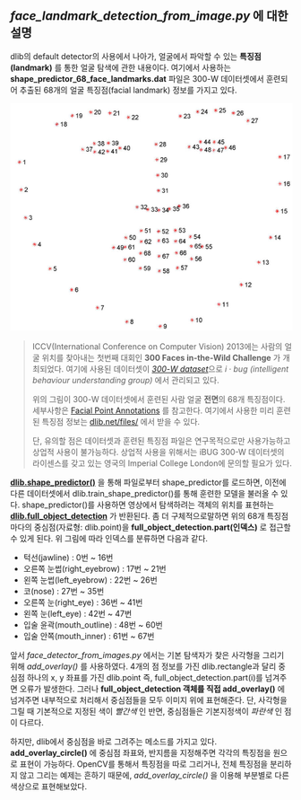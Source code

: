 ## *face_landmark_detection_from_image.py* 에 대한 설명

dlib의 default detector의 사용에서 나아가, 얼굴에서 파악할 수 있는 **특징점(landmark)** 를  통한 얼굴 탐색에 관한 내용이다. 여기에서 사용하는 **shape_predictor_68_face_landmarks.dat** 파일은 300-W 데이터셋에서 훈련되어 추출된 68개의 얼굴 특징점(facial landmark) 정보를 가지고 있다.

<img src="facial_landmark.png" alt="68 facial landmark" style="zoom:67%;" />



> ICCV(International Conference on Computer Vision) 2013에는 사람의 얼굴 위치를 찾아내는 첫번째 대회인 **300 Faces in-the-Wild Challenge** 가 개최되었다. 여기에 사용된 데이터셋이 [*300-W dataset*](https://ibug.doc.ic.ac.uk/resources/300-W/)으로 *i · bug (intelligent behaviour understanding group)* 에서 관리되고 있다. 
>
> 위의 그림이 300-W 데이터셋에서 훈련된 사람 얼굴 **전면**의 68개 특징점이다. 세부사항은 [Facial Point Annotations](https://ibug.doc.ic.ac.uk/resources/facial-point-annotations/) 를 참고한다. 여기에서 사용한 미리 훈련된 특징점 정보는 [dlib.net/files/](http://dlib.net/files/) 에서 받을 수 있다. 
>
> 단, 유의할 점은 데이터셋과 훈련된 특징점 파일은 연구목적으로만 사용가능하고 상업적 사용이 불가능하다. 상업적 사용을 위해서는 iBUG 300-W 데이터셋의 라이센스를 갖고 있는 영국의 Imperial College London에 문의할 필요가 있다.

[**dlib.shape_predictor()**](http://dlib.net/python/index.html#dlib.shape_predictor) 을 통해 파일로부터 shape_predictor를 로드하면, 이전에 다른 데이터셋에서 dlib.train_shape_predictor()를 통해 훈련한 모델을 불러올 수 있다. shape_predictor()를 사용하면 영상에서 탐색하려는 객체의 위치를 표현하는 [**dlib.full_object_detection**](http://dlib.net/python/index.html#dlib.full_object_detection) 가 반환된다. 좀 더 구체적으로말하면 위의 68개 특징점마다의 중심점(자료형: dlib.point)을 **full_object_detection.part(인덱스)** 로 접근할 수 있게 된다. 위 그림에 따라 인덱스를 분류하면 다음과 같다.

- 턱선(jawline) : 0번 ~ 16번
- 오른쪽 눈썹(right_eyebrow) : 17번 ~ 21번
- 왼쪽 눈썹(left_eyebrow) : 22번 ~ 26번
- 코(nose) : 27번 ~ 35번
- 오른쪽 눈(right_eye) : 36번 ~ 41번
- 왼쪽 눈(left_eye) :  42번 ~ 47번
- 입술 윤곽(mouth_outline) : 48번 ~ 60번
- 입술 안쪽(mouth_inner) : 61번 ~ 67번

앞서 *face_detector_from_images.py* 에서는 기본 탐색자가 찾은 사각형을 그리기 위해 *add_overlay()* 를 사용하였다. 4개의 점 정보를 가진 dlib.rectangle과 달리 중심점 하나의 x, y 좌표를 가진 dlib.point 즉, full_object_detection.part(i)를 넘겨주면 오류가 발생한다. 그러나 **full_object_detection 객체를 직접 add_overlay()** 에 넘겨주면 내부적으로 처리해서 중심점들을 모두 이미지 위에 표현해준다. 단, 사각형을 그릴 때 기본적으로 지정된 색이 *빨간색* 인 반면, 중심점들은 기본지정색이 *파란색* 인 점이 다르다.

하지만, dlib에서 중심점을 바로 그려주는 메소드를 가지고 있다. **add_overlay_circle()** 에 중심점 좌표와, 반지름을 지정해주면 각각의 특징점을 원으로 표현이 가능하다. OpenCV를 통해서 특징점을 따로 그리거나, 전체 특징점을 분리하지 않고 그리는 예제는 흔하기 때문에, *add_overlay_circle()* 을 이용해 부분별로 다른 색상으로 표현해보았다. 
